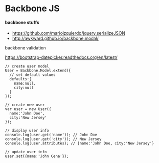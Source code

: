# Backbone JS

#### backbone stuffs
- https://github.com/marioizquierdo/jquery.serializeJSON
- http://awkward.github.io/backbone.modal/

backbone validation

https://bootstrap-datepicker.readthedocs.org/en/latest/

```
// create user model
User = Backbone.Model.extend({
  // set default values
  defaults:{
    name:null,
    city:null
  }
});

// create new user
var user = new User({
  name:'John Doe',
  city:'New Jersey'
});

// display user info
console.log(user.get('name')); // John Doe
console.log(user.get('city')); // New Jersey
console.log(user.attributes); // {name:'John Doe, city:'New Jersey'}

// update user info
user.set({name:'John Cena'});
```